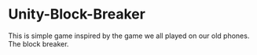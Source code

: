 # Unity-Block-Breaker

This is simple game inspired by the game we all played on our old phones. The block breaker.

